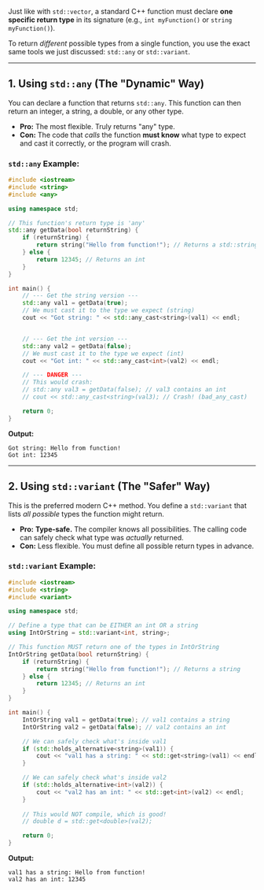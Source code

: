 Just like with `std::vector`, a standard C++ function must declare **one specific return type** in its signature (e.g., `int myFunction()` or `string myFunction()`).

To return *different* possible types from a single function, you use the exact same tools we just discussed: `std::any` or `std::variant`.

-----

## 1\. Using `std::any` (The "Dynamic" Way)

You can declare a function that returns `std::any`. This function can then return an integer, a string, a double, or any other type.

  * **Pro:** The most flexible. Truly returns "any" type.
  * **Con:** The code that *calls* the function **must know** what type to expect and cast it correctly, or the program will crash.

### `std::any` Example:

```cpp
#include <iostream>
#include <string>
#include <any>

using namespace std;

// This function's return type is 'any'
std::any getData(bool returnString) {
    if (returnString) {
        return string("Hello from function!"); // Returns a std::string
    } else {
        return 12345; // Returns an int
    }
}

int main() {
    // --- Get the string version ---
    std::any val1 = getData(true);
    // We must cast it to the type we expect (string)
    cout << "Got string: " << std::any_cast<string>(val1) << endl;


    // --- Get the int version ---
    std::any val2 = getData(false);
    // We must cast it to the type we expect (int)
    cout << "Got int: " << std::any_cast<int>(val2) << endl;

    // --- DANGER ---
    // This would crash:
    // std::any val3 = getData(false); // val3 contains an int
    // cout << std::any_cast<string>(val3); // Crash! (bad_any_cast)

    return 0;
}
```

**Output:**

```
Got string: Hello from function!
Got int: 12345
```

-----

## 2\. Using `std::variant` (The "Safer" Way)

This is the preferred modern C++ method. You define a `std::variant` that lists *all possible* types the function might return.

  * **Pro:** **Type-safe.** The compiler knows all possibilities. The calling code can safely check what type was *actually* returned.
  * **Con:** Less flexible. You must define all possible return types in advance.

### `std::variant` Example:

```cpp
#include <iostream>
#include <string>
#include <variant>

using namespace std;

// Define a type that can be EITHER an int OR a string
using IntOrString = std::variant<int, string>;

// This function MUST return one of the types in IntOrString
IntOrString getData(bool returnString) {
    if (returnString) {
        return string("Hello from function!"); // Returns a string
    } else {
        return 12345; // Returns an int
    }
}

int main() {
    IntOrString val1 = getData(true); // val1 contains a string
    IntOrString val2 = getData(false); // val2 contains an int

    // We can safely check what's inside val1
    if (std::holds_alternative<string>(val1)) {
        cout << "val1 has a string: " << std::get<string>(val1) << endl;
    }

    // We can safely check what's inside val2
    if (std::holds_alternative<int>(val2)) {
        cout << "val2 has an int: " << std::get<int>(val2) << endl;
    }
    
    // This would NOT compile, which is good!
    // double d = std::get<double>(val2); 

    return 0;
}
```

**Output:**

```
val1 has a string: Hello from function!
val2 has an int: 12345
```